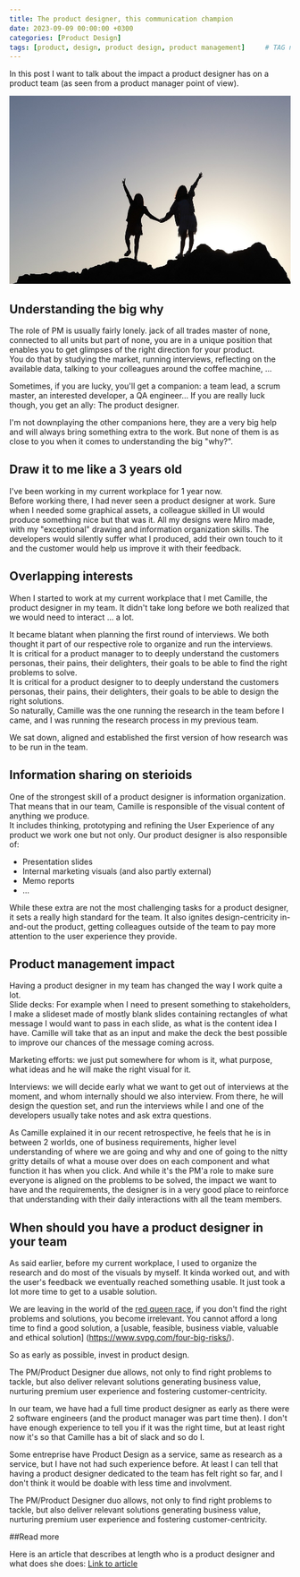 ```yaml
---
title: The product designer, this communication champion
date: 2023-09-09 00:00:00 +0300
categories: [Product Design]
tags: [product, design, product design, product management] 	# TAG names should always be lowercase
---
```


In this post I want to talk about the impact a product designer has on a product team (as seen from a product manager point of view).

![Designer and PM](/assets/img/designer.jpg)

## Understanding the big why

The role of PM is usually fairly lonely. jack of all trades master of none, connected to all units but part of none, you are in a unique position that enables you to get glimpses of the right direction for your product.  
You do that by studying the market, running interviews, reflecting on the available data, talking to your colleagues around the coffee machine, ...

Sometimes, if you are lucky, you'll get a companion: a team lead, a scrum master, an interested developer, a QA engineer...
If you are really luck though, you get an ally: The product designer.

I'm not downplaying the other companions here, they are a very big help and will always bring something extra to the work.
But none of them is as close to you when it comes to understanding the big "why?".

## Draw it to me like a 3 years old

I've been working in my current workplace for 1 year now.  
Before working there, I had never seen a product designer at work. Sure when I needed some graphical assets, a colleague skilled in UI would produce something nice but that was it. 
All my designs were Miro made, with my "exceptional" drawing and information organization skills. The developers would silently suffer what I produced, add their own touch to it and the customer would help us improve it with their feedback.

## Overlapping interests

When I started to work at my current workplace that I met Camille, the product designer in my team. 
It didn't take long before we both realized that we would need to interact ... a lot.

It became blatant when planning the first round of interviews. We both thought it part of our respective role to organize and run the interviews.  
It is critical for a product manager to to deeply understand the customers personas, their pains, their delighters, their goals to be able to find the right problems to solve.  
It is critical for a product designer to to deeply understand the customers personas, their pains, their delighters, their goals to be able to design the right solutions.  
So naturally, Camille was the one running the research in the team before I came, and I was running the research process in my previous team.

We sat down, aligned and established the first version of how research was to be run in the team.

## Information sharing on sterioids

One of the strongest skill of a product designer is information organization.
That means that in our team, Camille is responsible of the visual content of anything we produce.  
It includes thinking, prototyping and refining the User Experience of any product we work one but not only.
Our product designer is also responsible of:
- Presentation slides
- Internal marketing visuals (and also partly external)
- Memo reports
- ...

While these extra are not the most challenging tasks for a product designer, it sets a really high standard for the team.
It also ignites design-centricity in-and-out the product, getting colleagues outside of the team to pay more attention to the user experience they provide.

## Product management impact

Having a product designer in my team has changed the way I work quite a lot.  
Slide decks: For example when I need to present something to stakeholders, I make a slideset made of mostly blank slides containing rectangles of what message I would want to pass in each slide, as what is the content idea I have.
Camille will take that as an input and make the deck the best possible to improve our chances of the message coming across. 

Marketing efforts: we just put somewhere for whom is it, what purpose, what ideas and he will make the right visual for it.

Interviews: we will decide early what we want to get out of interviews at the moment, and whom internally should we also interview. From there, he will design the question set, and run the interviews while I and one of the developers usually take notes and ask extra questions.

As Camille explained it in our recent retrospective, he feels that he is in between 2 worlds, one of business requirements, higher level understanding of where we are going and why and one of going to the nitty gritty details of what a mouse over does on each component and what function it has when you click.
And while it's the PM'a role to make sure everyone is aligned on the problems to be solved, the impact we want to have and the requirements, the designer is in a very good place to reinforce that understanding with their daily interactions with all the team members.


## When should you have a product designer in your team

As said earlier, before my current workplace, I used to organize the research and do most of the visuals by myself. It kinda worked out, and with the user's feedback we eventually reached something usable.
It just took a lot more time to get to a usable solution.

We are leaving in the world of the [red queen race](https://medium.com/think-big-work-smart/it-takes-all-the-running-you-can-do-to-keep-in-the-same-place-ee1672c4b769), if you don't find the right problems and solutions, you become irrelevant.
You cannot afford a long time to find a good solution, a [usable, feasible, business viable, valuable and ethical solution] (https://www.svpg.com/four-big-risks/).

So as early as possible, invest in product design. 

The PM/Product Designer due allows, not only to find right problems to tackle, but also deliver relevant solutions generating business value, nurturing premium user experience and fostering customer-centricity.

In our team, we have had a full time product designer as early as there were 2 software engineers (and the product manager was part time then).
I don't have enough experience to tell you if it was the right time, but at least right now it's so that Camille has a bit of slack and so do I.

Some entreprise have Product Design as a service, same as research as a service, but I have not had such experience before. 
At least I can tell that having a product designer dedicated to the team has felt right so far, and I don't think it would be doable with less time and involvment.

The PM/Product Designer duo allows, not only to find right problems to tackle, but also deliver relevant solutions generating business value, nurturing premium user experience and fostering customer-centricity.

##Read more

Here is an article that describes at length who is a product designer and what does she does: [Link to article](https://medium.com/hubspot-product/explain-it-like-im-5-what-is-a-product-designer-121aad98c047)

